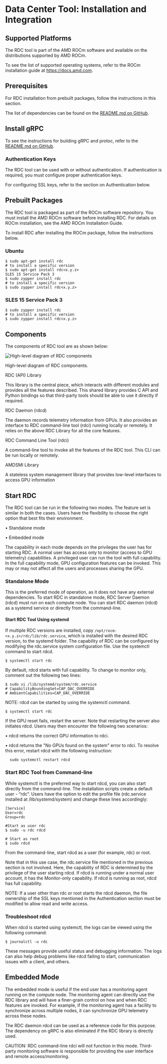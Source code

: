 # Data Center Tool: Installation and Integration

## Supported Platforms

The RDC tool is part of the AMD ROCm software and available on the distributions supported by AMD ROCm.

To see the list of supported operating systems, refer to the ROCm installation guide at https://docs.amd.com.  

## Prerequisites

For RDC installation from prebuilt packages, follow the instructions in this section.

The list of dependencies can be found on the [README.md on GitHub](https://github.com/RadeonOpenCompute/rdc#dependencies).

## Install gRPC

To see the instructions for building gRPC and protoc, refer to the [README.md on GitHub](https://github.com/RadeonOpenCompute/rdc#building-grpc-and-protoc).

### Authentication Keys

The RDC tool can be used with or without authentication. If authentication is required, you must configure proper authentication keys.

For configuring SSL keys, refer to the section on Authentication below.

## Prebuilt Packages

The RDC tool is packaged as part of the ROCm software repository. You must install the AMD ROCm software before installing RDC. For details on ROCm installation, see the AMD ROCm Installation Guide.

To install RDC after installing the ROCm package, follow the instructions below.

### Ubuntu

```
$ sudo apt-get install rdc
# to install a specific version
$ sudo apt-get install rdc<x.y.z>
SLES 15 Service Pack 3
$ sudo zypper install rdc
# to install a specific version
$ sudo zypper install rdc<x.y.z>
```

### SLES 15 Service Pack 3

```
$ sudo zypper install rdc
# to install a specific version
$ sudo zypper install rdc<x.y.z>
```

## Components

The components of RDC tool are as shown below:

![High-level diagram of RDC components](../data/install_components.png)

High-level diagram of RDC components.

RDC (API) Library

This library is the central piece, which interacts with different modules and provides all the features described. This shared library provides C API and Python bindings so that third-party tools should be able to use it directly if required.

RDC Daemon (rdcd)

The daemon records telemetry information from GPUs. It also provides an interface to RDC command-line tool (rdci) running locally or remotely. It relies on the above RDC Library for all the core features.

RDC Command Line Tool (rdci)

A command-line tool to invoke all the features of the RDC tool. This CLI can be run locally or remotely.

AMDSMI Library

A stateless system management library that provides low-level interfaces to access GPU information

## Start RDC

The RDC tool can be run in the following two modes. The feature set is similar in both the cases. Users have the flexibility to choose the right option that best fits their environment.

•        Standalone mode

•        Embedded mode

The capability in each mode depends on the privileges the user has for starting RDC. A normal user has access only to monitor (access to GPU telemetry) capabilities. A privileged user can run the tool with full capability. In the full capability mode, GPU configuration features can be invoked. This may or may not affect all the users and processes sharing the GPU.

### Standalone Mode

This is the preferred mode of operation, as it does not have any external dependencies. To start RDC in standalone mode, RDC Server Daemon (rdcd) must run on each compute node. You can start RDC daemon (rdcd) as a systemd service or directly from the command-line.

#### Start RDC Tool Using systemd

If multiple RDC versions are installed, copy `/opt/rocm-<x.y.z>/rdc/lib/rdc.service`, which is installed with the desired RDC version, to the systemd folder. The capability of RDC can be configured by modifying the rdc.service system configuration file. Use the systemctl command to start rdcd.

```
$ systemctl start rdc
```

By default, rdcd starts with full capability. To change to monitor only, comment out the following two lines:

```
$ sudo vi /lib/systemd/system/rdc.service
# CapabilityBoundingSet=CAP_DAC_OVERRIDE
# AmbientCapabilities=CAP_DAC_OVERRIDE
```
 
NOTE: rdcd can be started by using the systemctl command.

```
$ systemctl start rdc
```

If the GPU reset fails, restart the server. Note that restarting the server also initiates rdcd. Users may then encounter the following two scenarios:

•        rdcd returns the correct GPU information to rdci. 

•        rdcd returns the "No GPUs found on the system" error to rdci. To resolve this error, restart rdcd with the following instruction: 

```
  sudo systemctl restart rdcd
```

### Start RDC Tool from Command-line

While systemctl is the preferred way to start rdcd, you can also start directly from the command-line. The installation scripts create a default user - “rdc”. Users have the option to edit the profile file (rdc.service installed at /lib/systemd/system) and change these lines accordingly:

```
[Service]
User=rdc
Group=rdc
```
 
```
#Start as user rdc
$ sudo -u rdc rdcd
 
# Start as root
$ sudo rdcd
```

From the command-line, start rdcd as a user (for example, rdc) or root.

Note that in this use case, the rdc.service file mentioned in the previous section is not involved. Here, the capability of RDC is determined by the privilege of the user starting rdcd. If rdcd is running under a normal user account, it has the Monitor-only capability. If rdcd is running as root, rdcd has full capability.

NOTE: If a user other than rdc or root starts the rdcd daemon, the file ownership of the SSL keys mentioned in the Authentication section must be modified to allow read and write access.

### Troubleshoot rdcd

When rdcd is started using systemctl, the logs can be viewed using the following command:

```
$ journalctl -u rdc
```

These messages provide useful status and debugging information. The logs can also help debug problems like rdcd failing to start, communication issues with a client, and others.

## Embedded Mode

The embedded mode is useful if the end user has a monitoring agent running on the compute node. The monitoring agent can directly use the RDC library and will have a finer-grain control on how and when RDC features are invoked. For example, if the monitoring agent has a facility to synchronize across multiple nodes, it can synchronize GPU telemetry across these nodes.

The RDC daemon rdcd can be used as a reference code for this purpose. The dependency on gRPC is also eliminated if the RDC library is directly used.

CAUTION: RDC command-line rdci will not function in this mode. Third-party monitoring software is responsible for providing the user interface and remote access/monitoring. 
